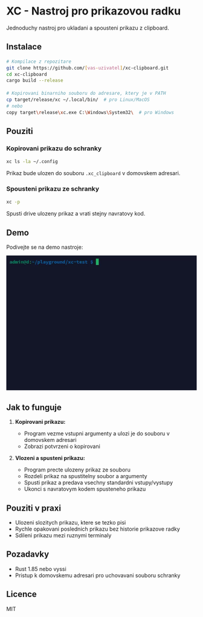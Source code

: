 # XC - Nastroj pro prikazovou radku

Jednoduchy nastroj pro ukladani a spousteni prikazu z clipboard.

## Instalace

```bash
# Kompilace z repozitare
git clone https://github.com/[vas-uzivatel]/xc-clipboard.git
cd xc-clipboard
cargo build --release

# Kopirovani binarniho souboru do adresare, ktery je v PATH
cp target/release/xc ~/.local/bin/  # pro Linux/MacOS
# nebo
copy target\release\xc.exe C:\Windows\System32\  # pro Windows
```

## Pouziti

### Kopirovani prikazu do schranky

```bash
xc ls -la ~/.config
```

Prikaz bude ulozen do souboru `.xc_clipboard` v domovskem adresari.

### Spousteni prikazu ze schranky

```bash
xc -p
```

Spusti drive ulozeny prikaz a vrati stejny navratovy kod.

## Demo

Podivejte se na demo nastroje:

![XC demo](.assets/showcase.gif)

## Jak to funguje

1. **Kopirovani prikazu:**

   - Program vezme vstupni argumenty a ulozi je do souboru v domovskem adresari
   - Zobrazi potvrzeni o kopirovani

2. **Vlozeni a spusteni prikazu:**
   - Program precte ulozeny prikaz ze souboru
   - Rozdeli prikaz na spustitelny soubor a argumenty
   - Spusti prikaz a predava vsechny standardni vstupy/vystupy
   - Ukonci s navratovym kodem spusteneho prikazu

## Pouziti v praxi

- Ulozeni slozitych prikazu, ktere se tezko pisi
- Rychle opakovani poslednich prikazu bez historie prikazove radky
- Sdileni prikazu mezi ruznymi terminaly

## Pozadavky

- Rust 1.85 nebo vyssi
- Pristup k domovskemu adresari pro uchovavani souboru schranky

## Licence

MIT
